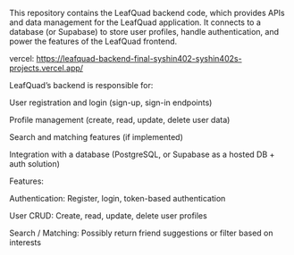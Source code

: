 This repository contains the LeafQuad backend code, which provides APIs and data management for the LeafQuad application. It connects to a database (or Supabase) to store user profiles, handle authentication, and power the features of the LeafQuad frontend.

vercel: https://leafquad-backend-final-syshin402-syshin402s-projects.vercel.app/



LeafQuad’s backend is responsible for:

User registration and login (sign-up, sign-in endpoints)

Profile management (create, read, update, delete user data)

Search and matching features (if implemented)

Integration with a database (PostgreSQL, or Supabase as a hosted DB + auth solution)



Features:

Authentication: Register, login, token-based authentication 

User CRUD: Create, read, update, delete user profiles

Search / Matching: Possibly return friend suggestions or filter based on interests
